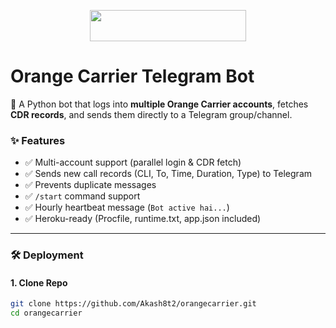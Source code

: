 <p align="center"><a href="https://heroku.com/deploy?template=https://github.com/Akash8t2/ORANGECARRIER"> <img src="https://img.shields.io/badge/Deploy%20On%20Heroku-black?style=for-the-badge&logo=heroku" width="250" height="50"/></a></p>

# Orange Carrier Telegram Bot

🚀 A Python bot that logs into **multiple Orange Carrier accounts**, fetches **CDR records**, and sends them directly to a Telegram group/channel.

### ✨ Features
- ✅ Multi-account support (parallel login & CDR fetch)
- ✅ Sends new call records (CLI, To, Time, Duration, Type) to Telegram
- ✅ Prevents duplicate messages
- ✅ `/start` command support
- ✅ Hourly heartbeat message (`Bot active hai...`)
- ✅ Heroku-ready (Procfile, runtime.txt, app.json included)

---

### 🛠 Deployment

#### 1. Clone Repo
```bash
git clone https://github.com/Akash8t2/orangecarrier.git
cd orangecarrier

